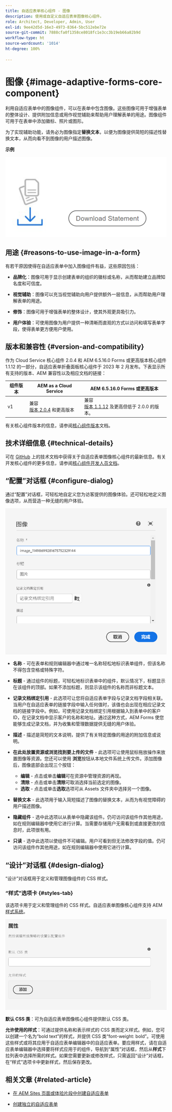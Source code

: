 ```yaml
---
title: 自适应表单核心组件 - 图像
description: 使用或自定义自适应表单图像核心组件。
role: Architect, Developer, Admin, User
exl-id: 9ee42d5d-16e3-4973-8364-5bc512ebe72e
source-git-commit: 7888cfa0f1358ce8018fc1e3cc3b19eb66a82b9d
workflow-type: ht
source-wordcount: '1014'
ht-degree: 100%

---
```


# 图像 {#image-adaptive-forms-core-component}

利用自适应表单中的图像组件，可以在表单中包含图像。这些图像可用于增强表单的整体设计、提供附加信息或用作视觉辅助来帮助用户理解表单的用途。图像组件可用于在表单中添加徽标、照片或图形。

为了实现辅助功能，请务必为图像指定&#x200B;**替换文本**，以便为图像提供简短的描述性替换文本，从而向看不到图像的用户描述图像。


**示例**

![](/help/adaptive-forms/assets/image.png)


## 用途 {#reasons-to-use-image-in-a-form}

有若干原因使得在自适应表单中加入图像组件有益，这些原因包括：

* **品牌化**：图像可用于显示创建表单的组织的徽标或名称，从而帮助建立品牌知名度和可信度。

* **视觉辅助**：图像可以充当视觉辅助向用户提供额外一层信息，从而帮助用户理解表单的用途。

* **修饰**：图像可用于增强表单的整体设计，使其外观更具吸引力。

* **用户体验**：可使用图像为用户提供一种清晰而直观的方式以访问和填写表单字段，使得表单更方便用户使用。

## 版本和兼容性 {#version-and-compatibility}

作为 Cloud Service 核心组件 2.0.4 和 AEM 6.5.16.0 Forms 或更高版本核心组件 1.1.12 的一部分，自适应表单折叠面板核心组件于 2023 年 2 月发布。下表显示所有支持的版本、AEM 兼容性以及相应文档的链接：

| 组件版本 | AEM as a Cloud Service | AEM 6.5.16.0 Forms 或更高版本 |
|---|---|---|
| v1 | 兼容<br>[版本 2.0.4](/help/adaptive-forms/version.md) 和更高版本 | 兼容<br>[版本 1.1.12](/help/adaptive-forms/version.md) 及更高但低于 2.0.0 的版本。 |

有关核心组件版本的信息，请参阅[核心组件版本](/help/adaptive-forms/version.md)文档。


<!-- ## Sample Component Output {#sample-component-output}

To experience the Accordion Component as well as see examples of its configuration options as well as HTML and JSON output, visit the [Component Library](https://adobe.com/go/aem_cmp_library_accordion). -->

## 技术详细信息 {#technical-details}

可在 [GitHub](https://github.com/adobe/aem-core-forms-components/tree/master/ui.af.apps/src/main/content/jcr_root/apps/core/fd/components/form/image/v1/image) 上的技术文档中获得关于自适应表单图像核心组件的最新信息。有关开发核心组件的更多信息，请参阅[核心组件开发人员文档](/help/developing/overview.md)。


## “配置”对话框 {#configure-dialog}

通过“配置”对话框，可轻松地自定义您为访客提供的图像体验。还可轻松地定义图像选项，从而营造一种无缝的用户体验。

![“属性”选项卡](/help/adaptive-forms/assets/image_properties.png)

* **名称** - 可在表单和规则编辑器中通过唯一名称轻松地标识表单组件，但该名称不得包含空格或特殊字符。

* **标题** - 通过组件的标题，可轻松地标识表单中的组件，默认情况下，标题显示在该组件的顶部。如果不添加标题，则显示该组件的名称而非标题文本。

* **记录文档绑定引用** - 此选项可让您将自适应表单字段与记录文档字段相关联。当用户在自适应表单的链接字段中输入任何值时，该值也会出现在相应记录文档的链接字段中。例如，可使用记录文档绑定引用根据输入到表单中的客户 ID，在记录文档中显示客户的名称和地址。通过这种方式，AEM Forms 使您能够生成记录文档，并为收集和管理数据提供无缝的用户体验。

* **描述** - 描述是简短的文本说明，提供了有关特定图像的用途的附加信息或说明。

* **在此处放置资源或浏览找到要上传的文件** - 此选项可让使用鼠标拖放操作来放置图像等资源。您还可以使用 **浏览**&#x200B;按钮从本地文件系统上传文件。添加图像后，图像底部会出现三个按钮：
   * **编辑** - 点击或单击&#x200B;**编辑**&#x200B;可在资源中管理资源的再现。
   * **清除** - 点击或单击&#x200B;**清除**&#x200B;可取消选择当前选定的图像。
   * **选取** - 点击或单击&#x200B;**选取**&#x200B;选项可从 Assets 文件夹中选择另一个图像。

* **替换文本** - 此选项用于输入简短描述了图像的替换文本，从而为有视觉障碍的用户描述图像。

* **隐藏组件** - 选中此选项以从表单中隐藏该组件。仍可访问该组件作其他用途，如在规则编辑器中使用它进行计算。当需要存储用户无需看到或直接更改的信息时，此项很有用。

* **只读** - 选中此选项以使组件不可编辑。用户可看到但无法修改字段的值。仍可访问该组件作其他用途，如在规则编辑器中使用它进行计算。

## “设计”对话框 {#design-dialog}

“设计”对话框用于定义和管理图像组件的 CSS 样式。

### “样式”选项卡 {#styles-tab}

该选项卡用于定义和管理组件的 CSS 样式。自适应表单图像核心组件支持 AEM [样式系统](/help/get-started/authoring.md#component-styling)。

![“设计”对话框](/help/adaptive-forms/assets/image_designdialog.png)

**默认 CSS 类**：可为自适应表单图像核心组件提供默认 CSS 类。

**允许使用的样式**：可通过提供名称和表示样式的 CSS 类而定义样式。例如，您可以创建一个名为“bold text”的样式，并提供 CSS 类“font-weight: bold”。可使用这些样式或将其应用于自适应表单编辑器中的自适应表单。要应用样式，请在自适应表单编辑器中选择要将样式应用于的组件，导航到“属性”对话框，然后从&#x200B;**样式**&#x200B;下拉列表中选择所需的样式。如果您需要更新或修改样式，只需返回“设计”对话框，在“样式”选项卡中更新样式，然后保存更改。

## 相关文章 {#related-article}

* [在 AEM Sites 页面或体验片段中创建自适应表单](https://experienceleague.adobe.com/docs/experience-manager-cloud-service/content/forms/adaptive-forms-authoring/create-or-add-an-adaptive-form-to-aem-sites-page.html)

* [创建独立的自适应表单](https://experienceleague.adobe.com/docs/experience-manager-cloud-service/content/forms/adaptive-forms-authoring/authoring-adaptive-forms-core-components/create-an-adaptive-form-on-forms-cs/creating-adaptive-form-core-components.html)
